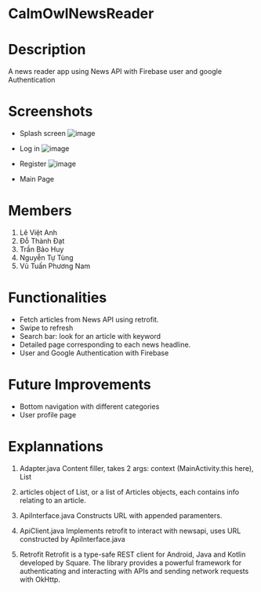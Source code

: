 # CalmOwlNewsReader

Description 
====
A news reader app using News API with Firebase user and google Authentication


Screenshots
====
- Splash screen
![image](https://user-images.githubusercontent.com/47298653/140940608-73736764-7651-4371-a86b-7094f839a542.png)


- Log in 
![image](https://user-images.githubusercontent.com/47298653/140940489-5751cfc7-4a16-4ca6-a7ea-e3ed38dd817f.png)


- Register
![image](https://user-images.githubusercontent.com/47298653/140940681-924ff4a1-bed8-479f-9987-07d5ffe0d0fd.png)


- Main Page



Members
====
1. Lê Việt Anh
2. Đỗ Thành Đạt
3. Trần Bảo Huy
4. Nguyễn Tự Tùng
5. Vũ Tuấn Phương Nam


Functionalities
====
- Fetch articles from News API using retrofit.
- Swipe to refresh
- Search bar: look for an article with keyword
- Detailed page corresponding to each news headline.
- User and Google Authentication with Firebase


Future Improvements
====
- Bottom navigation with different categories
- User profile page


Explannations 
====

1. Adapter.java
Content filler, takes 2 args: context (MainActivity.this here), List


2. articles
object of List<Articles>, or a list of Articles objects, each contains info relating to an article.


3. ApiInterface.java
Constructs URL with appended paramenters.


4. ApiClient.java
Implements retrofit to interact with newsapi, uses URL constructed by ApiInterface.java


5. Retrofit
Retrofit is a type-safe REST client for Android, Java and Kotlin developed by Square. 
The library provides a powerful framework for authenticating and interacting with APIs 
and sending network requests with OkHttp.
